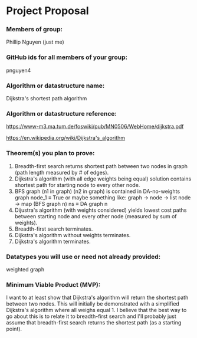 
# Project Proposal

### Members of group:

Phillip Nguyen (just me)

### GitHub ids for all members of your group:

pnguyen4

### Algorithm or datastructure name:

Dijkstra's shortest path algorithm

### Algorithm or datastructure reference:

https://www-m3.ma.tum.de/foswiki/pub/MN0506/WebHome/dijkstra.pdf

https://en.wikipedia.org/wiki/Dijkstra's_algorithm

### Theorem(s) you plan to prove:

1. Breadth-first search returns shortest path between two nodes in graph (path length measured by # of edges).
2. Dijkstra's algorithm (with all edge weights being equal) solution contains shortest path for starting node to every other node.
3. BFS graph (n1 in graph) (n2 in graph) is contained in DA-no-weights graph node_1 ≡ True
    or maybe something like:  graph -> node -> list node -> map (BFS graph n) ns ≡ DA graph n
4. Dijustra's algorithm (with weights considered) yields lowest cost paths between starting node and every other node (measured by sum of weights).
5. Breadth-first search terminates.
6. Dijkstra's algorithm without weights terminates.
6. Dijkstra's algorithm terminates.

### Datatypes you will use or need not already provided:

weighted graph

### Minimum Viable Product (MVP):

I want to at least show that Dijkstra's algorithm will return the shortest path between two nodes. This
will initially be demonstrated with a simplified Dijkstra's algorithm where all weighs equal 1.
I believe that the best way to go about this is to relate it to breadth-first search and I'll probably
just assume that breadth-first search returns the shortest path (as a starting point).

